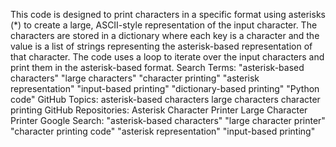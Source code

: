 This code is designed to print characters in a specific format using asterisks (*) to create a large, ASCII-style representation of the input character. The characters are stored in a dictionary where each key is a character and the value is a list of strings representing the asterisk-based representation of that character. The code uses a loop to iterate over the input characters and print them in the asterisk-based format.
Search Terms:
"asterisk-based characters"
"large characters"
"character printing"
"asterisk representation"
"input-based printing"
"dictionary-based printing"
"Python code"
GitHub Topics:
asterisk-based characters
large characters
character printing
GitHub Repositories:
Asterisk Character Printer
Large Character Printer
Google Search:
"asterisk-based characters"
"large character printer"
"character printing code"
"asterisk representation"
"input-based printing"
